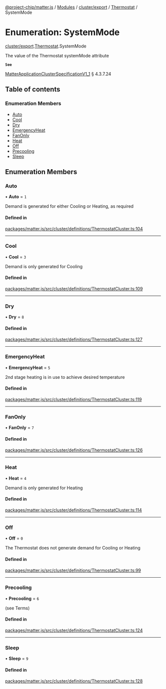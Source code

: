 [@project-chip/matter.js](../README.md) / [Modules](../modules.md) / [cluster/export](../modules/cluster_export.md) / [Thermostat](../modules/cluster_export.Thermostat.md) / SystemMode

# Enumeration: SystemMode

[cluster/export](../modules/cluster_export.md).[Thermostat](../modules/cluster_export.Thermostat.md).SystemMode

The value of the Thermostat systemMode attribute

**`See`**

[MatterApplicationClusterSpecificationV1_1](../interfaces/spec_export.MatterApplicationClusterSpecificationV1_1.md) § 4.3.7.24

## Table of contents

### Enumeration Members

- [Auto](cluster_export.Thermostat.SystemMode.md#auto)
- [Cool](cluster_export.Thermostat.SystemMode.md#cool)
- [Dry](cluster_export.Thermostat.SystemMode.md#dry)
- [EmergencyHeat](cluster_export.Thermostat.SystemMode.md#emergencyheat)
- [FanOnly](cluster_export.Thermostat.SystemMode.md#fanonly)
- [Heat](cluster_export.Thermostat.SystemMode.md#heat)
- [Off](cluster_export.Thermostat.SystemMode.md#off)
- [Precooling](cluster_export.Thermostat.SystemMode.md#precooling)
- [Sleep](cluster_export.Thermostat.SystemMode.md#sleep)

## Enumeration Members

### Auto

• **Auto** = ``1``

Demand is generated for either Cooling or Heating, as required

#### Defined in

[packages/matter.js/src/cluster/definitions/ThermostatCluster.ts:104](https://github.com/project-chip/matter.js/blob/ac2c2688/packages/matter.js/src/cluster/definitions/ThermostatCluster.ts#L104)

___

### Cool

• **Cool** = ``3``

Demand is only generated for Cooling

#### Defined in

[packages/matter.js/src/cluster/definitions/ThermostatCluster.ts:109](https://github.com/project-chip/matter.js/blob/ac2c2688/packages/matter.js/src/cluster/definitions/ThermostatCluster.ts#L109)

___

### Dry

• **Dry** = ``8``

#### Defined in

[packages/matter.js/src/cluster/definitions/ThermostatCluster.ts:127](https://github.com/project-chip/matter.js/blob/ac2c2688/packages/matter.js/src/cluster/definitions/ThermostatCluster.ts#L127)

___

### EmergencyHeat

• **EmergencyHeat** = ``5``

2nd stage heating is in use to achieve desired temperature

#### Defined in

[packages/matter.js/src/cluster/definitions/ThermostatCluster.ts:119](https://github.com/project-chip/matter.js/blob/ac2c2688/packages/matter.js/src/cluster/definitions/ThermostatCluster.ts#L119)

___

### FanOnly

• **FanOnly** = ``7``

#### Defined in

[packages/matter.js/src/cluster/definitions/ThermostatCluster.ts:126](https://github.com/project-chip/matter.js/blob/ac2c2688/packages/matter.js/src/cluster/definitions/ThermostatCluster.ts#L126)

___

### Heat

• **Heat** = ``4``

Demand is only generated for Heating

#### Defined in

[packages/matter.js/src/cluster/definitions/ThermostatCluster.ts:114](https://github.com/project-chip/matter.js/blob/ac2c2688/packages/matter.js/src/cluster/definitions/ThermostatCluster.ts#L114)

___

### Off

• **Off** = ``0``

The Thermostat does not generate demand for Cooling or Heating

#### Defined in

[packages/matter.js/src/cluster/definitions/ThermostatCluster.ts:99](https://github.com/project-chip/matter.js/blob/ac2c2688/packages/matter.js/src/cluster/definitions/ThermostatCluster.ts#L99)

___

### Precooling

• **Precooling** = ``6``

(see Terms)

#### Defined in

[packages/matter.js/src/cluster/definitions/ThermostatCluster.ts:124](https://github.com/project-chip/matter.js/blob/ac2c2688/packages/matter.js/src/cluster/definitions/ThermostatCluster.ts#L124)

___

### Sleep

• **Sleep** = ``9``

#### Defined in

[packages/matter.js/src/cluster/definitions/ThermostatCluster.ts:128](https://github.com/project-chip/matter.js/blob/ac2c2688/packages/matter.js/src/cluster/definitions/ThermostatCluster.ts#L128)
